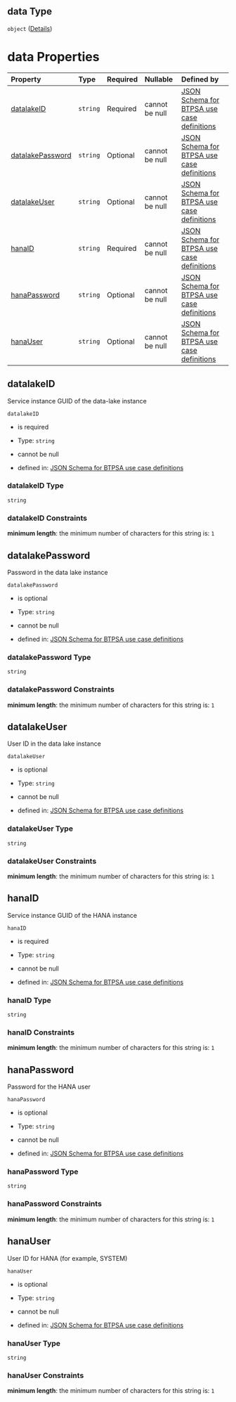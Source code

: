 ## data Type

`object` ([Details](btpsa-usecase-properties-services-items-allof-1-then-allof-40-then-allof-4-then-properties-parameters-properties-data.md))

# data Properties

| Property                              | Type     | Required | Nullable       | Defined by                                                                                                                                                                                                                                                                                                                                          |
| :------------------------------------ | :------- | :------- | :------------- | :-------------------------------------------------------------------------------------------------------------------------------------------------------------------------------------------------------------------------------------------------------------------------------------------------------------------------------------------------- |
| [datalakeID](#datalakeid)             | `string` | Required | cannot be null | [JSON Schema for BTPSA use case definitions](btpsa-usecase-properties-services-items-allof-1-then-allof-40-then-allof-4-then-properties-parameters-properties-data-properties-datalakeid.md "undefined#/properties/services/items/allOf/1/then/allOf/40/then/allOf/4/then/properties/parameters/properties/data/properties/datalakeID")             |
| [datalakePassword](#datalakepassword) | `string` | Optional | cannot be null | [JSON Schema for BTPSA use case definitions](btpsa-usecase-properties-services-items-allof-1-then-allof-40-then-allof-4-then-properties-parameters-properties-data-properties-datalakepassword.md "undefined#/properties/services/items/allOf/1/then/allOf/40/then/allOf/4/then/properties/parameters/properties/data/properties/datalakePassword") |
| [datalakeUser](#datalakeuser)         | `string` | Optional | cannot be null | [JSON Schema for BTPSA use case definitions](btpsa-usecase-properties-services-items-allof-1-then-allof-40-then-allof-4-then-properties-parameters-properties-data-properties-datalakeuser.md "undefined#/properties/services/items/allOf/1/then/allOf/40/then/allOf/4/then/properties/parameters/properties/data/properties/datalakeUser")         |
| [hanaID](#hanaid)                     | `string` | Required | cannot be null | [JSON Schema for BTPSA use case definitions](btpsa-usecase-properties-services-items-allof-1-then-allof-40-then-allof-4-then-properties-parameters-properties-data-properties-hanaid.md "undefined#/properties/services/items/allOf/1/then/allOf/40/then/allOf/4/then/properties/parameters/properties/data/properties/hanaID")                     |
| [hanaPassword](#hanapassword)         | `string` | Optional | cannot be null | [JSON Schema for BTPSA use case definitions](btpsa-usecase-properties-services-items-allof-1-then-allof-40-then-allof-4-then-properties-parameters-properties-data-properties-hanapassword.md "undefined#/properties/services/items/allOf/1/then/allOf/40/then/allOf/4/then/properties/parameters/properties/data/properties/hanaPassword")         |
| [hanaUser](#hanauser)                 | `string` | Optional | cannot be null | [JSON Schema for BTPSA use case definitions](btpsa-usecase-properties-services-items-allof-1-then-allof-40-then-allof-4-then-properties-parameters-properties-data-properties-hanauser.md "undefined#/properties/services/items/allOf/1/then/allOf/40/then/allOf/4/then/properties/parameters/properties/data/properties/hanaUser")                 |

## datalakeID

Service instance GUID of the data-lake instance

`datalakeID`

*   is required

*   Type: `string`

*   cannot be null

*   defined in: [JSON Schema for BTPSA use case definitions](btpsa-usecase-properties-services-items-allof-1-then-allof-40-then-allof-4-then-properties-parameters-properties-data-properties-datalakeid.md "undefined#/properties/services/items/allOf/1/then/allOf/40/then/allOf/4/then/properties/parameters/properties/data/properties/datalakeID")

### datalakeID Type

`string`

### datalakeID Constraints

**minimum length**: the minimum number of characters for this string is: `1`

## datalakePassword

Password in the data lake instance

`datalakePassword`

*   is optional

*   Type: `string`

*   cannot be null

*   defined in: [JSON Schema for BTPSA use case definitions](btpsa-usecase-properties-services-items-allof-1-then-allof-40-then-allof-4-then-properties-parameters-properties-data-properties-datalakepassword.md "undefined#/properties/services/items/allOf/1/then/allOf/40/then/allOf/4/then/properties/parameters/properties/data/properties/datalakePassword")

### datalakePassword Type

`string`

### datalakePassword Constraints

**minimum length**: the minimum number of characters for this string is: `1`

## datalakeUser

User ID in the data lake instance

`datalakeUser`

*   is optional

*   Type: `string`

*   cannot be null

*   defined in: [JSON Schema for BTPSA use case definitions](btpsa-usecase-properties-services-items-allof-1-then-allof-40-then-allof-4-then-properties-parameters-properties-data-properties-datalakeuser.md "undefined#/properties/services/items/allOf/1/then/allOf/40/then/allOf/4/then/properties/parameters/properties/data/properties/datalakeUser")

### datalakeUser Type

`string`

### datalakeUser Constraints

**minimum length**: the minimum number of characters for this string is: `1`

## hanaID

Service instance GUID of the HANA instance

`hanaID`

*   is required

*   Type: `string`

*   cannot be null

*   defined in: [JSON Schema for BTPSA use case definitions](btpsa-usecase-properties-services-items-allof-1-then-allof-40-then-allof-4-then-properties-parameters-properties-data-properties-hanaid.md "undefined#/properties/services/items/allOf/1/then/allOf/40/then/allOf/4/then/properties/parameters/properties/data/properties/hanaID")

### hanaID Type

`string`

### hanaID Constraints

**minimum length**: the minimum number of characters for this string is: `1`

## hanaPassword

Password for the HANA user

`hanaPassword`

*   is optional

*   Type: `string`

*   cannot be null

*   defined in: [JSON Schema for BTPSA use case definitions](btpsa-usecase-properties-services-items-allof-1-then-allof-40-then-allof-4-then-properties-parameters-properties-data-properties-hanapassword.md "undefined#/properties/services/items/allOf/1/then/allOf/40/then/allOf/4/then/properties/parameters/properties/data/properties/hanaPassword")

### hanaPassword Type

`string`

### hanaPassword Constraints

**minimum length**: the minimum number of characters for this string is: `1`

## hanaUser

User ID for HANA (for example, SYSTEM)

`hanaUser`

*   is optional

*   Type: `string`

*   cannot be null

*   defined in: [JSON Schema for BTPSA use case definitions](btpsa-usecase-properties-services-items-allof-1-then-allof-40-then-allof-4-then-properties-parameters-properties-data-properties-hanauser.md "undefined#/properties/services/items/allOf/1/then/allOf/40/then/allOf/4/then/properties/parameters/properties/data/properties/hanaUser")

### hanaUser Type

`string`

### hanaUser Constraints

**minimum length**: the minimum number of characters for this string is: `1`
